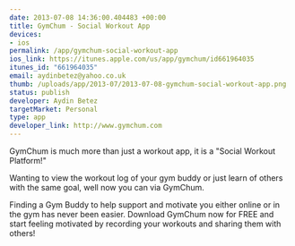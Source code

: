 ```yaml
--- 
date: 2013-07-08 14:36:00.404483 +00:00
title: GymChum - Social Workout App
devices: 
- ios
permalink: /app/gymchum-social-workout-app
ios_link: https://itunes.apple.com/us/app/gymchum/id661964035
itunes_id: "661964035"
email: aydinbetez@yahoo.co.uk
thumb: /uploads/app/2013-07/2013-07-08-gymchum-social-workout-app.png
status: publish
developer: Aydin Betez
targetMarket: Personal
type: app
developer_link: http://www.gymchum.com
---
```


GymChum is much more than just a workout app, it is a "Social Workout Platform!"

Wanting to view the workout log of your gym buddy or just learn of others with the same goal, well now you can via GymChum.

Finding a Gym Buddy to help support and motivate you either online or in the gym has never been easier. Download GymChum now for FREE and start feeling motivated by recording your workouts and sharing them with others!
